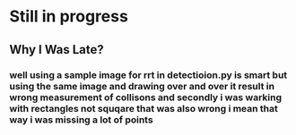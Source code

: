 # Still in progress

## Why I Was Late?
### well using a sample image for rrt in detectioion.py is smart but using the same image and drawing over and over it result in wrong measurement of collisons and secondly i was warking with rectangles not squqare that was also wrong i mean that way i was missing a lot of points 